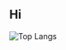 ## Hi 

![Top Langs](https://github-readme-stats.vercel.app/api/top-langs/?username=anuraghazra&layout=compact)


